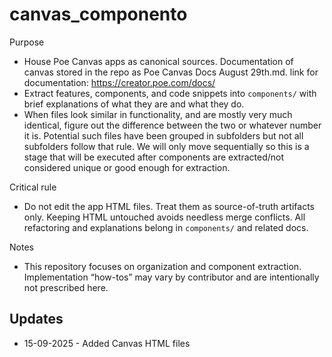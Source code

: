 # canvas_componento

Purpose
- House Poe Canvas apps as canonical sources. Documentation of canvas stored in the repo as Poe Canvas Docs August 29th.md. link for documentation: https://creator.poe.com/docs/ 
- Extract features, components, and code snippets into `components/` with brief explanations of what they are and what they do.
- When files look similar in functionality, and are mostly very much identical, figure out the difference between the two or whatever number it is. Potential such files have been grouped in subfolders but not all subfolders follow that rule. We will only move sequentially so this is a stage that will be executed after components are extracted/not considered unique or good enough for extraction. 

Critical rule
- Do not edit the app HTML files. Treat them as source-of-truth artifacts only. Keeping HTML untouched avoids needless merge conflicts. All refactoring and explanations belong in `components/` and related docs.

Notes
- This repository focuses on organization and component extraction. Implementation “how-tos” may vary by contributor and are intentionally not prescribed here.

## Updates

- 15-09-2025 - Added Canvas HTML files
